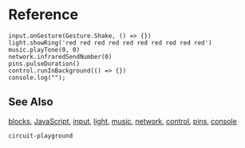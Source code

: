 # Reference

```namespaces
input.onGesture(Gesture.Shake, () => {})
light.showRing('red red red red red red red red red red')
music.playTone(0, 0)
network.infraredSendNumber(0)
pins.pulseDuration()
control.runInBackground(() => {})
console.log("");
```

## See Also

[blocks](/blocks), [JavaScript](/javascript), [input](/reference/input), [light](/reference/light), [music](/reference/music), [network](/reference/network),
[control](/reference/control), [pins](/reference/pins), [console](/reference/console)

```package
circuit-playground
```